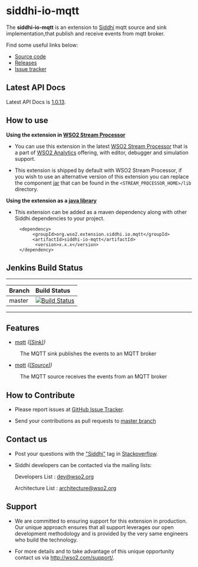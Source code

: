 siddhi-io-mqtt
======================================

The **siddhi-io-mqtt** is an extension to <a target="_blank" href="https://wso2.github.io/siddhi">Siddhi</a> mqtt source and sink implementation,that publish and receive events from mqtt broker.

Find some useful links below:

* <a target="_blank" href="https://github.com/wso2-extensions/siddhi-io-mqtt">Source code</a>
* <a target="_blank" href="https://github.com/wso2-extensions/siddhi-io-mqtt/releases">Releases</a>
* <a target="_blank" href="https://github.com/wso2-extensions/siddhi-io-mqtt/issues">Issue tracker</a>

## Latest API Docs 

Latest API Docs is <a target="_blank" href="https://wso2-extensions.github.io/siddhi-io-mqtt/api/1.0.13">1.0.13</a>.

## How to use 

**Using the extension in <a target="_blank" href="https://github.com/wso2/product-sp">WSO2 Stream Processor</a>**

* You can use this extension in the latest <a target="_blank" href="https://github.com/wso2/product-sp/releases">WSO2 Stream Processor</a> that is a part of <a target="_blank" href="http://wso2.com/analytics?utm_source=gitanalytics&utm_campaign=gitanalytics_Jul17">WSO2 Analytics</a> offering, with editor, debugger and simulation support. 

* This extension is shipped by default with WSO2 Stream Processor, if you wish to use an alternative version of this extension you can replace the component <a target="_blank" href="https://github.com/wso2-extensions/siddhi-io-mqtt/releases">jar</a> that can be found in the `<STREAM_PROCESSOR_HOME>/lib` directory.

**Using the extension as a <a target="_blank" href="https://wso2.github.io/siddhi/documentation/running-as-a-java-library">java library</a>**

* This extension can be added as a maven dependency along with other Siddhi dependencies to your project.

```
     <dependency>
          <groupId>org.wso2.extension.siddhi.io.mqtt</groupId>
          <artifactId>siddhi-io-mqtt</artifactId>
           <version>x.x.x</version>
     </dependency>
```

## Jenkins Build Status

---

|  Branch | Build Status |
| :------ |:------------ |
| master  | [![Build Status](https://wso2.org/jenkins/job/siddhi/job/siddhi-io-mqtt/badge/icon)](https://wso2.org/jenkins/job/siddhi/job/siddhi-io-mqtt/) |

---

## Features

* <a target="_blank" href="https://wso2-extensions.github.io/siddhi-io-mqtt/api/1.0.13/#mqtt-sink">mqtt</a> *(<a target="_blank" href="https://wso2.github.io/siddhi/documentation/siddhi-4.0/#sink">(Sink)</a>)*<br><div style="padding-left: 1em;"><p>The MQTT sink publishes the events to an MQTT broker </p></div>
* <a target="_blank" href="https://wso2-extensions.github.io/siddhi-io-mqtt/api/1.0.13/#mqtt-source">mqtt</a> *(<a target="_blank" href="https://wso2.github.io/siddhi/documentation/siddhi-4.0/#source">(Source)</a>)*<br><div style="padding-left: 1em;"><p>The MQTT source receives the events from an MQTT broker </p></div>

## How to Contribute
 
   * Please report issues at <a target="_blank" href="https://github.com/wso2-extensions/siddhi-io-mqtt/issues">GitHub Issue Tracker</a>.

   * Send your contributions as pull requests to <a target="_blank" href="https://github.com/wso2-extensions/siddhi-io-mqtt/tree/master">master branch</a>
 
## Contact us 

 * Post your questions with the <a target="_blank" href="http://stackoverflow.com/search?q=siddhi">"Siddhi"</a> tag in <a target="_blank" href="http://stackoverflow.com/search?q=siddhi">Stackoverflow</a>.
 
 * Siddhi developers can be contacted via the mailing lists:
 
    Developers List   : [dev@wso2.org](mailto:dev@wso2.org)
    
    Architecture List : [architecture@wso2.org](mailto:architecture@wso2.org)
 
## Support 

* We are committed to ensuring support for this extension in production. Our unique approach ensures that all support leverages our open development methodology and is provided by the very same engineers who build the technology. 

* For more details and to take advantage of this unique opportunity contact us via <a target="_blank" href="http://wso2.com/support?utm_source=gitanalytics&utm_campaign=gitanalytics_Jul17">http://wso2.com/support/</a>. 
